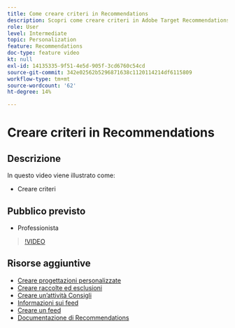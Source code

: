 ```yaml
---
title: Come creare criteri in Recommendations
description: Scopri come creare criteri in Adobe Target Recommendations
role: User
level: Intermediate
topic: Personalization
feature: Recommendations
doc-type: feature video
kt: null
exl-id: 14135335-9f51-4e5d-905f-3cd6760c54cd
source-git-commit: 342e02562b5296871638c1120114214df6115809
workflow-type: tm+mt
source-wordcount: '62'
ht-degree: 14%

---
```


# Creare criteri in Recommendations

## Descrizione

In questo video viene illustrato come:

* Creare criteri

## Pubblico previsto

* Professionista

>[!VIDEO](https://video.tv.adobe.com/v/27694?quality=12)

## Risorse aggiuntive

* [Creare progettazioni personalizzate](create-custom-designs.md)
* [Creare raccolte ed esclusioni](create-collections-and-exclusions.md)
* [Creare un’attività Consigli](create-a-recommendations-activity.md)
* [Informazioni sui feed](understanding-feeds.md)
* [Creare un feed](create-a-feed.md)
* [Documentazione di Recommendations](https://experienceleague.adobe.com/docs/target/using/recommendations/recommendations.html?lang=en)
